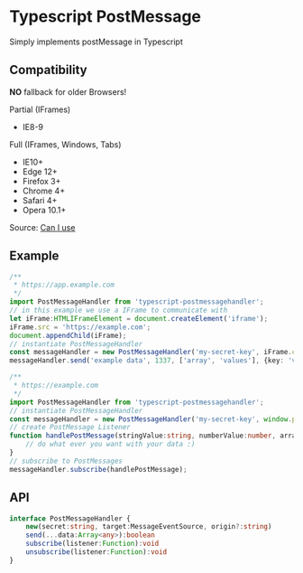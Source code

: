 # Typescript PostMessage
Simply implements postMessage in Typescript

## Compatibility
**NO** fallback for older Browsers!

Partial (IFrames)
* IE8-9

Full (IFrames, Windows, Tabs)
* IE10+
* Edge 12+
* Firefox 3+
* Chrome 4+
* Safari 4+
* Opera 10.1+

Source: [Can I use](https://caniuse.com/#search=postMessage)

## Example
```typescript
/**
 * https://app.example.com
 */
import PostMessageHandler from 'typescript-postmessagehandler';
// in this example we use a IFrame to communicate with
let iFrame:HTMLIFrameElement = document.createElement('iframe');
iFrame.src = 'https://example.com';
document.appendChild(iFrame);
// instantiate PostMessageHandler
const messageHandler = new PostMessageHandler('my-secret-key', iFrame.contentWindow, 'https://example.com');
messageHandler.send('example data', 1337, ['array', 'values'], {key: 'value'});
```
```typescript
/**
 * https://example.com
 */
import PostMessageHandler from 'typescript-postmessagehandler';
// instantiate PostMessageHandler
const messageHandler = new PostMessageHandler('my-secret-key', window.parent, document.referrer);
// create PostMessage Listener
function handlePostMessage(stringValue:string, numberValue:number, arrayValue:Array<string>, objectValue:Object) {
    // do what ever you want with your data :)
}
// subscribe to PostMessages
messageHandler.subscribe(handlePostMessage);
```

## API
```typescript
interface PostMessageHandler {
    new(secret:string, target:MessageEventSource, origin?:string)
    send(...data:Array<any>):boolean
    subscribe(listener:Function):void
    unsubscribe(listener:Function):void
}
```